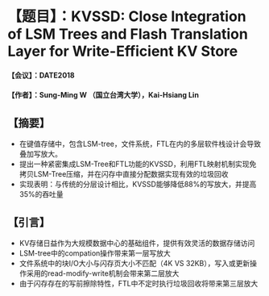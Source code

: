 # 【题目】：KVSSD: Close Integration of LSM Trees and Flash Translation Layer for Write-Efficient KV Store
#### 【会议】：DATE2018
#### 【作者】：Sung-Ming W （国立台湾大学），Kai-Hsiang Lin

## 【摘要】
- 在键值存储中，包含LSM-tree，文件系统，FTL在内的多层软件栈设计会导致叠加写放大。
- 提出一种紧密集成LSM-Tree和FTL功能的KVSSD，利用FTL映射机制实现免拷贝LSM-Tree压缩，并在闪存中直接分配数据实现有效的垃圾回收
- 实现表明：与传统的分层设计相比，KVSSD能够降低88%的写放大，并提高35%的吞吐量

## 【引言】
- KV存储日益作为大规模数据中心的基础组件，提供有效灵活的数据存储访问
- LSM-tree中的compation操作带来第一层写放大
- 文件系统中的块I/O大小与闪存页大小不匹配（4K VS 32KB），写入或更新操作采用的read-modify-write机制会带来第二层放大
- 由于闪存存在的写前擦除特性，FTL中不定时执行垃圾回收将带来第三层放大





